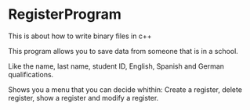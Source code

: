 # RegisterProgram
This is about how to write binary files in c++

This program allows you to save data from someone that is in a school.

Like the name, last name, student ID, English, Spanish and German qualifications.

Shows you a menu that you can decide whithin: Create a register, delete register, show a register and modify a register.
